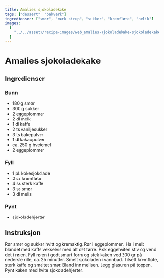 ```yaml
---
title: Amalies sjokoladekake
tags: ["dessert", "bakverk"]
ingredienser: ["smør", "mørk sirup", "sukker", "kremfløte", "nelik"]
images:
  [
    "../../assets/recipe-images/web_amalies-sjokoladekake-sjokoladekake-med-granateple.jpg",
  ]
---
```


# Amalies sjokoladekake

## Ingredienser

### Bunn

- 180 g smør
- 300 g sukker
- 2 eggeplommer
- 2 dl melk
- 1 dl kaffe
- 2 ts vaniljesukker
- 3 ts bakepulver
- 1 dl kakaopulver
- ca. 250 g hvetemel
- 2 eggeplommer

### Fyll

- 1 pl. kokesjokolade
- 2 ss kremfløte
- 4 ss sterk kaffe
- 3 ss smør
- 3 dl melis

### Pynt

- sjokoladehjerter

## Instruksjon

Rør smør og sukker hvitt og kremaktig. Rør i eggeplommen. Ha i melk blandet med kaffe vekselvis med alt det tørre. Pisk eggehviten stiv og vend det i røren. Fyll røren i godt smurt form og stek kaken ved 200 gr på nederste rille, ca. 25 minutter. Smelt sjokoladen i vannbad. Tilsett kremfløte, sterk kaffe og smeltet smør. Bland inn melisen. Legg glasuren på toppen. Pynt kaken med hvite sjokoladehjerter.
